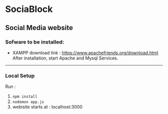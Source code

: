 # SociaBlock

## Social Media website 

### Sofware to be installed:
* XAMPP download link : https://www.apachefriends.org/download.html
After installation, start Apache and Mysql Services.
---

### Local Setup

Run : 
1. `npm install`
2. `nodemon app.js`
3. webisite starts at : localhost:3000




